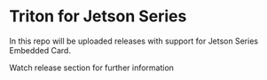 # Triton for Jetson Series

In this repo will be uploaded releases with support for Jetson Series Embedded Card.

Watch release section for further information
